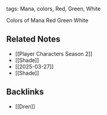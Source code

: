 tags: Mana, colors, Red, Green, White

Colors of Mana Red Green White

## Related Notes
- [[Player Characters Season 2]]
- [[Shade]]
- [[2025-03-27]]
- [[Shade]]

## Backlinks
- [[Dren]]